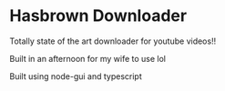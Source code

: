 # Hasbrown Downloader
Totally state of the art downloader for youtube videos!!

Built in an afternoon for my wife to use lol

Built using node-gui and typescript